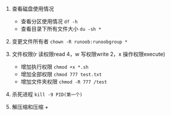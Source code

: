
1. 查看磁盘使用情况
   + 查看分区使用情况 `df -h`
   + 查看目录下所有文件大小 `du -sh *`

2. 变更文件所有者 `chown -R runoob:runoobgroup *`

3. 文件权限(r 读权限read  4，w 写权限write 2，x 操作权限execute)
   + 增加执行权限 `chmod +x *.sh`
   + 增加全部权限 `chmod 777 test.txt`
   + 增加文件夹权限 `chmod -R 777 /test`

1. 杀死进程 `kill -9 PID(第一个)`

2. 解压缩和压缩
   + 